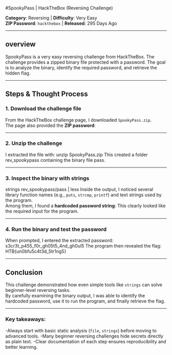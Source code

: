 #SpookyPass | HackTheBox (Reversing Challenge)

**Category**: Reversing | **Difficulty**: Very Easy  
**ZIP Password**: `hackthebox` | **Released**: 295 Days Ago

---
## overview  

SpookyPass is a very easy reversing challenge from HackTheBox. The challenge provides a zipped binary file protected with a password. The goal is to analyze the binary, identify the required password, and retrieve the hidden flag.

---

##  Steps & Thought Process

### 1. Download the challenge file
From the HackTheBox challenge page, I downloaded `SpookyPass.zip`.  
The page also provided the **ZIP password**:  

---
### 2. Unzip the challenge
I extracted the file with: unzip SpookyPass.zip
This created a folder rev_spookypass containing the binary file pass.

---
### 3. Inspect the binary with strings
strings rev_spookypass/pass | less
Inside the output, I noticed several library function names (e.g., `puts`, `strcmp`, `printf`) and text strings used by the program.  
Among them, I found a **hardcoded password string**:
This clearly looked like the required input for the program.

---
### 4. Run the binary and test the password
When prompted, I entered the extracted password: s3cr3t_p455_f0r_gh05t5_4nd_gh0ul5
The program then revealed the flag: HTB{un0bfu5c4t3d_5tr1ng5}

---
##  Conclusion
This challenge demonstrated how even simple tools like `strings` can solve beginner-level reversing tasks.  
By carefully examining the binary output, I was able to identify the hardcoded password, use it to run the program, and finally retrieve the flag. 

---
### Key takeaways:
-Always start with basic static analysis (`file`, `strings`) before moving to advanced tools.
-Many beginner reversing challenges hide secrets directly as plain text.
-Clear documentation of each step ensures reproducibility and better learning.

